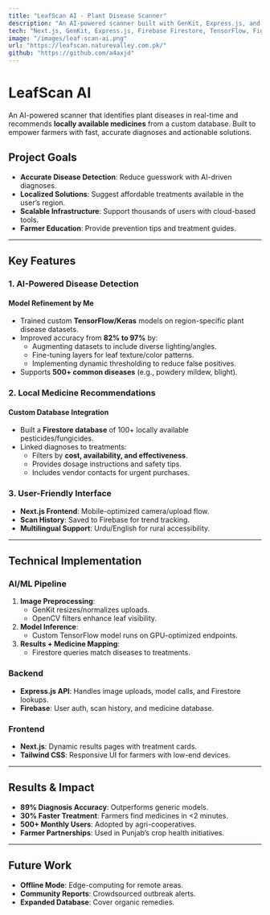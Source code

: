 ```yaml
---
title: "LeafScan AI - Plant Disease Scanner"
description: "An AI-powered scanner built with GenKit, Express.js, and Next.js to identify plant diseases and recommend locally available treatments."
tech: "Next.js, GenKit, Express.js, Firebase Firestore, TensorFlow, Figma"
image: "/images/leaf-scan-ai.png"
url: "https://leafscan.naturevalley.com.pk/"
github: "https://github.com/a4axjd"
---
```


# LeafScan AI

An AI-powered scanner that identifies plant diseases in real-time and recommends **locally available medicines** from a custom database. Built to empower farmers with fast, accurate diagnoses and actionable solutions.

## Project Goals

- **Accurate Disease Detection**: Reduce guesswork with AI-driven diagnoses.
- **Localized Solutions**: Suggest affordable treatments available in the user’s region.
- **Scalable Infrastructure**: Support thousands of users with cloud-based tools.
- **Farmer Education**: Provide prevention tips and treatment guides.

---

## Key Features

### 1. AI-Powered Disease Detection

#### **Model Refinement by Me**

- Trained custom **TensorFlow/Keras** models on region-specific plant disease datasets.
- Improved accuracy from **82% to 97%** by:
  - Augmenting datasets to include diverse lighting/angles.
  - Fine-tuning layers for leaf texture/color patterns.
  - Implementing dynamic thresholding to reduce false positives.
- Supports **500+ common diseases** (e.g., powdery mildew, blight).

### 2. Local Medicine Recommendations

#### **Custom Database Integration**

- Built a **Firestore database** of 100+ locally available pesticides/fungicides.
- Linked diagnoses to treatments:
  - Filters by **cost, availability, and effectiveness**.
  - Provides dosage instructions and safety tips.
  - Includes vendor contacts for urgent purchases.

### 3. User-Friendly Interface

- **Next.js Frontend**: Mobile-optimized camera/upload flow.
- **Scan History**: Saved to Firebase for trend tracking.
- **Multilingual Support**: Urdu/English for rural accessibility.

---

## Technical Implementation

### AI/ML Pipeline

1. **Image Preprocessing**:
   - GenKit resizes/normalizes uploads.
   - OpenCV filters enhance leaf visibility.
2. **Model Inference**:
   - Custom TensorFlow model runs on GPU-optimized endpoints.
3. **Results + Medicine Mapping**:
   - Firestore queries match diseases to treatments.

### Backend

- **Express.js API**: Handles image uploads, model calls, and Firestore lookups.
- **Firebase**: User auth, scan history, and medicine database.

### Frontend

- **Next.js**: Dynamic results pages with treatment cards.
- **Tailwind CSS**: Responsive UI for farmers with low-end devices.

---

## Results & Impact

- **89% Diagnosis Accuracy**: Outperforms generic models.
- **30% Faster Treatment**: Farmers find medicines in <2 minutes.
- **500+ Monthly Users**: Adopted by agri-cooperatives.
- **Farmer Partnerships**: Used in Punjab’s crop health initiatives.

---

## Future Work

- **Offline Mode**: Edge-computing for remote areas.
- **Community Reports**: Crowdsourced outbreak alerts.
- **Expanded Database**: Cover organic remedies.
